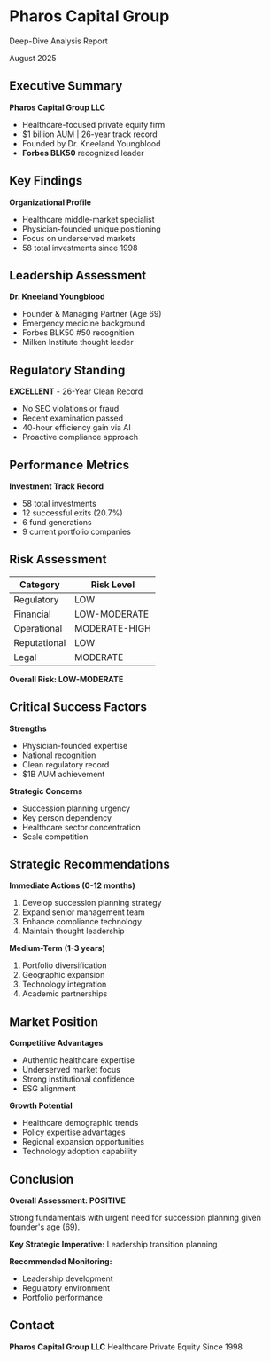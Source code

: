 # Pharos Capital Group
Deep-Dive Analysis Report

August 2025

## Executive Summary

**Pharos Capital Group LLC**
- Healthcare-focused private equity firm
- $1 billion AUM | 26-year track record
- Founded by Dr. Kneeland Youngblood
- **Forbes BLK50** recognized leader

## Key Findings

**Organizational Profile**
- Healthcare middle-market specialist
- Physician-founded unique positioning
- Focus on underserved markets
- 58 total investments since 1998

## Leadership Assessment

**Dr. Kneeland Youngblood**
- Founder & Managing Partner (Age 69)
- Emergency medicine background
- Forbes BLK50 #50 recognition
- Milken Institute thought leader

## Regulatory Standing

**EXCELLENT** - 26-Year Clean Record
- No SEC violations or fraud
- Recent examination passed
- 40-hour efficiency gain via AI
- Proactive compliance approach

## Performance Metrics

**Investment Track Record**
- 58 total investments
- 12 successful exits (20.7%)
- 6 fund generations
- 9 current portfolio companies

## Risk Assessment

| Category | Risk Level |
|----------|------------|
| Regulatory | LOW |
| Financial | LOW-MODERATE |
| Operational | MODERATE-HIGH |
| Reputational | LOW |
| Legal | MODERATE |

**Overall Risk: LOW-MODERATE**

## Critical Success Factors

**Strengths**
- Physician-founded expertise
- National recognition
- Clean regulatory record
- $1B AUM achievement

**Strategic Concerns**
- Succession planning urgency
- Key person dependency
- Healthcare sector concentration
- Scale competition

## Strategic Recommendations

**Immediate Actions (0-12 months)**
1. Develop succession planning strategy
2. Expand senior management team
3. Enhance compliance technology
4. Maintain thought leadership

**Medium-Term (1-3 years)**
1. Portfolio diversification
2. Geographic expansion
3. Technology integration
4. Academic partnerships

## Market Position

**Competitive Advantages**
- Authentic healthcare expertise
- Underserved market focus
- Strong institutional confidence
- ESG alignment

**Growth Potential**
- Healthcare demographic trends
- Policy expertise advantages
- Regional expansion opportunities
- Technology adoption capability

## Conclusion

**Overall Assessment: POSITIVE**

Strong fundamentals with urgent need for succession planning given founder's age (69).

**Key Strategic Imperative:**
Leadership transition planning

**Recommended Monitoring:**
- Leadership development
- Regulatory environment
- Portfolio performance

## Contact

**Pharos Capital Group LLC**
Healthcare Private Equity
Since 1998